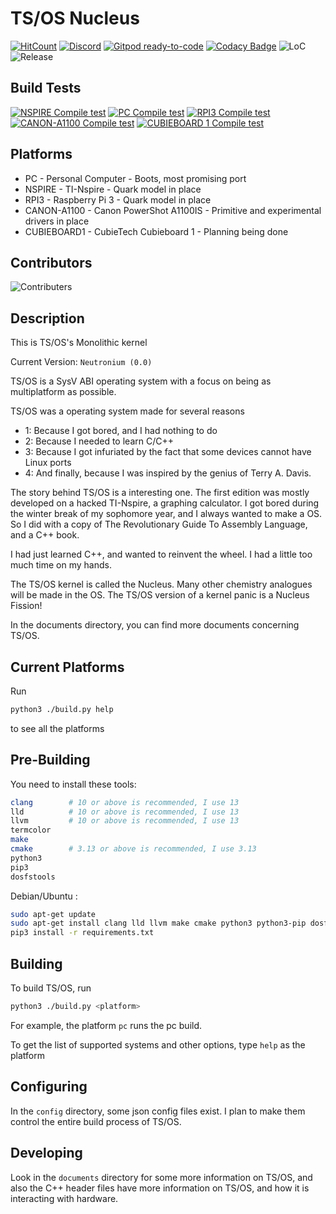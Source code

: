 # TS/OS Nucleus

[![HitCount](http://hits.dwyl.com/tsuki-superior/tsos-nucleus.svg)](http://hits.dwyl.com/tsuki-superior/tsos-nucleus)
[![Discord](https://badgen.net/badge/Discord/join/purple?icon=discord)](https://discord.gg/UgXJwS5rup)
[![Gitpod ready-to-code](https://img.shields.io/badge/Gitpod-ready--to--code-blue?logo=gitpod)](https://gitpod.io/#https://github.com/tsuki-superior/tsos-nucleus)
[![Codacy Badge](https://app.codacy.com/project/badge/Grade/e7822fe3509d493e818a56e7ec8d53d6)](https://www.codacy.com/gh/tsuki-superior/tsos-nucleus/dashboard?utm_source=github.com&utm_medium=referral&utm_content=tsuki-superior/tsos-nucleus&utm_campaign=Badge_Grade)
![LoC](https://raw.githubusercontent.com/tsuki-superior/tsos-nucleus/loc/badge.svg)
![Release](https://badgen.net/github/release/tsuki-superior/tsos-nucleus)

## Build Tests

[![NSPIRE Compile test](https://github.com/tsuki-superior/tsos-nucleus/actions/workflows/compile-nspire.yml/badge.svg)](https://github.com/tsuki-superior/tsos-nucleus/actions/workflows/compile-nspire.yml)
[![PC Compile test](https://github.com/tsuki-superior/tsos-nucleus/actions/workflows/compile-pc.yml/badge.svg)](https://github.com/tsuki-superior/tsos-nucleus/actions/workflows/compile-pc.yml)
[![RPI3 Compile test](https://github.com/tsuki-superior/tsos-nucleus/actions/workflows/compile-rpi3.yml/badge.svg)](https://github.com/tsuki-superior/tsos-nucleus/actions/workflows/compile-rpi3.yml)
[![CANON-A1100 Compile test](https://github.com/tsuki-superior/tsos-nucleus/actions/workflows/compile-canon-a1100.yml/badge.svg)](https://github.com/tsuki-superior/tsos-nucleus/actions/workflows/compile-canon-a1100.yml)
[![CUBIEBOARD 1 Compile test](https://github.com/tsuki-superior/tsos-nucleus/actions/workflows/compile-cubieboard1.yml/badge.svg)](https://github.com/tsuki-superior/tsos-nucleus/actions/workflows/compile-cubieboard1.yml)

## Platforms

- PC - Personal Computer - Boots, most promising port
- NSPIRE - TI-Nspire - Quark model in place
- RPI3 - Raspberry Pi 3 - Quark model in place
- CANON-A1100 - Canon PowerShot A1100IS - Primitive and experimental drivers in place
- CUBIEBOARD1 - CubieTech Cubieboard 1 - Planning being done

## Contributors

![Contributers](https://contrib.rocks/image?repo=tsuki-superior/tsos-nucleus)

## Description

This is TS/OS's Monolithic kernel

Current Version: `Neutronium (0.0)`

TS/OS is a SysV ABI operating system with a focus on being as multiplatform as possible.

TS/OS was a operating system made for several reasons

- 1: Because I got bored, and I had nothing to do
- 2: Because I needed to learn C/C++
- 3: Because I got infuriated by the fact that some devices cannot have Linux ports
- 4: And finally, because I was inspired by the genius of Terry A. Davis.

The story behind TS/OS is a interesting one. The first edition was mostly developed on a hacked TI-Nspire, a graphing calculator. I got bored during the winter break of my sophomore year, and I always wanted to make a OS. So I did with a copy of The Revolutionary Guide To Assembly Language, and a C++ book.

I had just learned C++, and wanted to reinvent the wheel. I had a little too much time on my hands.

The TS/OS kernel is called the Nucleus. Many other chemistry analogues will be made in the OS. The TS/OS version of a kernel panic is a Nucleus Fission!

In the documents directory, you can find more documents concerning TS/OS.

## Current Platforms

Run

```sh
python3 ./build.py help
```

to see all the platforms

## Pre-Building

You need to install these tools:

```sh
clang        # 10 or above is recommended, I use 13
lld          # 10 or above is recommended, I use 13
llvm         # 10 or above is recommended, I use 13
termcolor
make
cmake        # 3.13 or above is recommended, I use 3.13
python3
pip3
dosfstools
```

Debian/Ubuntu :

```sh
sudo apt-get update
sudo apt-get install clang lld llvm make cmake python3 python3-pip dosfstools
pip3 install -r requirements.txt
```

## Building

To build TS/OS, run

```sh
python3 ./build.py <platform>
```

For example, the platform `pc` runs the pc build.

To get the list of supported systems and other options, type `help` as the platform

## Configuring

In the `config` directory, some json config files exist. I plan to make them control the entire build process of TS/OS.

## Developing

Look in the `documents` directory for some more information on TS/OS, and also the C++ header files have more information
on TS/OS, and how it is interacting with hardware.
